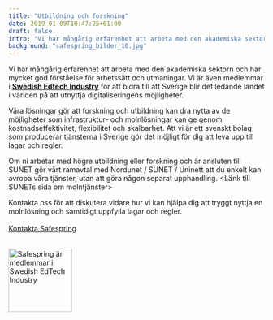 ```yaml
---
title: "Utbildning och forskning"
date: 2019-01-09T10:47:25+01:00
draft: false
intro: "Vi har mångårig erfarenhet att arbeta med den akademiska sektorn och har mycket god förståelse för arbetssätt och utmaningar."
background: "safespring_bilder_10.jpg"
---
```

Vi har mångårig erfarenhet att arbeta med den akademiska sektorn och har mycket god förståelse för arbetssätt och utmaningar. Vi är även medlemmar i **[Swedish Edtech Industry](http://swedishedtechindustry.se/)** för att bidra till att Sverige blir det ledande landet i världen på att utnyttja digitaliseringens möjligheter.

Våra lösningar gör att forskning och utbildning kan dra nytta av de möjligheter som infrastruktur- och molnlösningar kan ge genom kostnadseffektivitet, flexibilitet och skalbarhet. Att vi är ett svenskt bolag som producerar tjänsterna i Sverige gör det möjligt för dig att leva upp till lagar och regler.

Om ni arbetar med högre utbildning eller forskning och är ansluten till SUNET gör vårt ramavtal med Nordunet / SUNET / Uninett att du enkelt kan avropa våra tjänster, utan att göra någon separat upphandling. <Länk till SUNETs sida om molntjänster>

Kontakta oss för att diskutera vidare hur vi kan hjälpa dig att tryggt nyttja en molnlösning och samtidigt uppfylla lagar och regler.
<br><br>
<a href="/kontakt" id="text-button">Kontakta Safespring</a>
<br><br>
<a href="http://swedishedtechindustry.se/"><div class="partner-container">
<img src="/branscher/images/safespring_swedish-edtech-industry.png" alt="Safespring är medlemmar i Swedish EdTech Industry" style="Width:125;">
</div></a>
